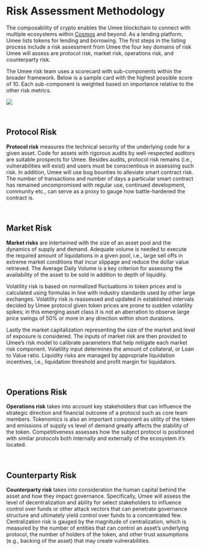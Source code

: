 # Risk Assessment Methodology

The composability of crypto enables the Umee blockchain to connect with multiple ecosystems within [Cosmos](/learn-the-basics/cosmos-basics) and beyond. As a lending platform, Umee lists tokens for lending and borrowing. The first steps in the listing process include a risk assessment from Umee the four key domains of risk Umee will assess are protocol risk, market risk, operations risk, and counterparty risk.

The Umee risk team uses a scorecard with sub-components within the broader framework. Below is a sample card with the highest possible score of 10. Each sub-component is weighted based on importance relative to the other risk metrics. 

![](/bg/risk-scorecard.png)

<br>

## Protocol Risk

**Protocol risk** measures the technical security of the underlying code for a given asset. Code for assets with rigorous audits by well-respected auditors are suitable prospects for Umee. Besides audits, protocol risk remains (i.e., vulnerabilities will exist) and users must be conscientious in assessing such risk. In addition, Umee will use bug bounties to alleviate smart contract risk. The number of transactions and number of days a particular smart contract has remained uncompromised with regular use, continued development, community etc., can serve as a proxy to gauge how battle-hardened the contract is.

<br>

## Market Risk

**Market risks** are intertwined with the size of an asset pool and the dynamics of supply and demand. Adequate volume is needed to execute the required amount of liquidations in a given pool, i.e., large sell offs in extreme market conditions that incur slippage and reduce the dollar value retrieved. The Average Daily Volume is a key criterion for assessing the availability of the asset to be sold in addition to depth of liquidity. 

Volatility risk is based on normalized fluctuations in token prices and is calculated using formulas in line with industry standards used by other large exchanges. Volatility risk is reassessed and updated in established intervals decided by Umee protocol given token prices are prone to sudden volatility spikes; in this emerging asset class it is not an aberration to observe large price swings of 50% or more in any direction within short durations. 

Lastly the market capitalization representing the size of the market and level of exposure is considered. The inputs of market risk are then provided to Umee’s risk model to calibrate parameters that help mitigate each market risk component. Volatility input determines the amount of collateral, or Loan to Value ratio. Liquidity risks are managed by appropriate liquidation incentives, i.e., liquidation threshold and profit margin for liquidators. 

<br>

## Operations Risk

**Operations risk** takes into account key stakeholders that can influence the strategic direction and financial outcome of a protocol such as core team members. Tokenomics is also an important component as utility of the token and emissions of supply vs level of demand greatly affects the stability of the token. Competitiveness assesses how the subject protocol is positioned with similar protocols both internally and externally of the ecosystem it’s located. 

<br>

## Counterparty Risk

**Counterparty risk** takes into consideration the human capital behind the asset and how they impact governance. Specifically, Umee will assess the level of decentralization and ability for select stakeholders to influence control over funds or other attack vectors that can penetrate governance structure and ultimately yield control over funds to a concentrated few. Centralization risk is gauged by the magnitude of centralization, which is measured by the number of entities that can control an asset’s underlying protocol, the number of holders of the token, and other trust assumptions (e.g., backing of the asset) that may create vulnerabilities. 